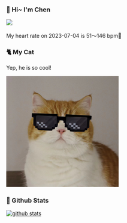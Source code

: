 ### 👋 Hi~ I'm Chen 

![](https://komarev.com/ghpvc/?username=z1cheng&style=flat)

My heart rate on 2023-07-04 is 51～146 bpm💖

### 🐈 My Cat
Yep, he is so cool!

<img src="/images/mycat.jpg" width="300px" />

### 🧐 Github Stats
[![github stats](https://github-readme-stats.vercel.app/api?username=z1cheng&show_icons=true&theme=default)](https://github.com/anuraghazra/github-readme-stats)


